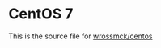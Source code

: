 # CentOS 7

This is the source file for [wrossmck/centos](https://atlas.hashicorp.com/wrossmck/boxes/centos)